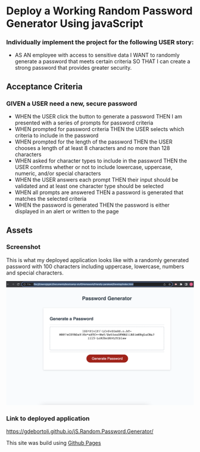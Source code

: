 # Deploy a Working Random Password Generator Using javaScript

### Individually implement the project for the following USER story:

* AS AN employee with access to sensitive data I WANT to randomly generate a password that meets certain  criteria SO THAT I can create a strong password that provides greater security.

## Acceptance Criteria 

### GIVEN a USER need a new, secure password

* WHEN the USER click the button to generate a password THEN I am presented with a series of prompts for password criteria
* WHEN prompted for password criteria THEN the USER selects which criteria to include in the password
* WHEN prompted for the length of the password THEN the USER chooses a length of at least 8 characters and no more than 128 characters
* WHEN asked for character types to include in the password THEN the USER confirms whether or not to include lowercase, uppercase, numeric, and/or special characters
* WHEN the USER answers each prompt THEN their input should be validated and at least one character type should be selected
* WHEN all prompts are answered THEN a password is generated that matches the selected criteria
* WHEN the password is generated THEN the password is either displayed in an alert or written to the page

## Assets 

### Screenshot 

This is what my deployed application looks like with a randomly generated password with 100 characters including uppercase, lowercase, numbers and special characters. 

![The text 'Password Generator' is centererd in the page above a box containing antoher subtitle 'Generate a password' above a text box containing the randomly generated password consisting of the chosen value of 100 characters containing a random array of numbers, uppercase letters, lowercase letters and special characters. Below the text box is a red button that reads 'Generate Password'](/assets/Screen%20Shot%202022-08-10%20at%209.40.35%20PM.png)



### Link to deployed application 

https://gdebortoli.github.io/jS.Random.Password.Generator/

This site was build using [Github Pages](https://gdebortoli.github.io/jS.Random.Password.Generator/)
